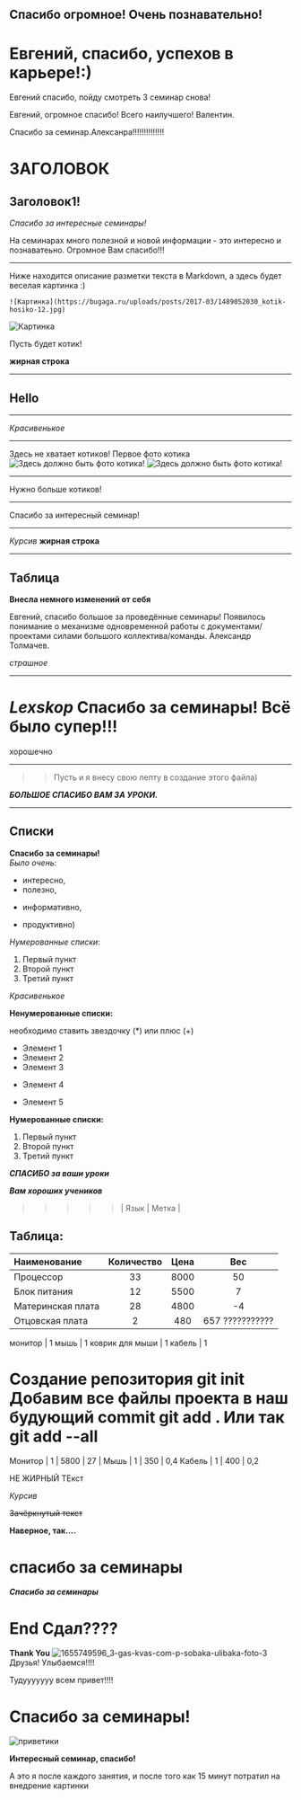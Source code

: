 ## Спасибо огромное! Очень познавательно!
# Евгений, спасибо, успехов в карьере!:)

Евгений спасибо, пойду смотреть 3 семинар снова!

Евгений, огромное спасибо!  Всего наилучшего! Валентин.

Спасибо за семинар.Алексанра!!!!!!!!!!!!!!

# ЗАГОЛОВОК

## Заголовок1!

*Спасибо за интересные семинары!*

На семинарах много полезной и новой информации - это интересно и познаватеьно. Огромное Вам спасибо!!! 

***
Ниже находится описание разметки текста в Markdown, а здесь будет веселая картинка :)

	![Картинка](https://bugaga.ru/uploads/posts/2017-03/1489052030_kotik-hosiko-12.jpg)
 
![Картинка](https://bugaga.ru/uploads/posts/2017-03/1489052030_kotik-hosiko-12.jpg)

Пусть будет котик!

**жирная строка**
***
## Hello
***
*Красивенькое*
***
Здесь не хватает котиков!
Первое фото котика 
![Здесь должно быть фото котика!](https://stat6.cdnbb8.com/files/image/article/upload/2012/2018-07/cat4.webp)
![Здесь должно быть фото котика!](https://downloader.disk.yandex.ru/preview/a8973b36a2a45f69974ed8cf12fb0bd0828d176bb6efcc2122671d25c7a0cde2/631bc85a/pbJnVIBnWBuFGtxNFZ3tx16896bXD6ZUXeseh9IGRBrKzBAgZs1CVqhGw51wZgVpqAIHl6RFPIUQA9ikIgjksg%3D%3D?uid=0&filename=2022-06-14%2011-36-31.JPG&disposition=inline&hash=&limit=0&content_type=image%2Fjpeg&owner_uid=0&tknv=v2&size=1920x973)
***
Нужно больше котиков!
***
Спасибо за интересный семинар! 
***
*Курсив*
__жирная строка__
***
## Таблица

**Внесла немного изменений от себя**

Евгений, спасибо большое за проведённые семинары! Появилось понимание о механизме одновременной работы с документами/проектами силами большого коллектива/команды. Александр Толмачев.

*страшное*

***

# **_Lexskop_** Спасибо за семинары! Всё было супер!!!

хорошечно
***
>>Пусть и я внесу свою лепту в создание этого файла)

**_БОЛЬШОЕ СПАСИБО ВАМ ЗА УРОКИ._**

***
## Списки

**Спасибо за семинары!**  
*Было очень*:
* интересно,
* полезно,
+ информативно,
- продуктивно)  

*Нумерованные списки*: 
1. Первый пункт
2. Второй пункт
3. Третий пункт

*Красивенькое*

**Ненумерованные списки:**

необходимо ставить звездочку (*) или плюс (+)
* Элемент 1
* Элемент 2
* Элемент 3
+ Элемент 4
- Элемент 5

**Нумерованные списки:**
1. Первый пункт
2. Второй пункт
3. Третий пункт

_**СПАСИБО за ваши уроки**_

_**Вам хороших учеников**_
 
>>>>>| Язык | Метка |

## Таблица:

Наименование | Количество | Цена | Вес |
:-------- |:-----:| :-------: | :-----: |
Процессор  | 33  | 8000 | 50
Блок питания     | 12    | 5500 | 7
Материнская плата      | 28     | 4800 |-4
Отцовская плата      | 2     | 480 | 657 ???????????

монитор | 1
мышь | 1
коврик для мыши | 1
кабель | 1

Создание репозитория
git init
Добавим все файлы проекта в наш будующий commit
git add .
Или так
git add --all
=======
Монитор | 1         | 5800 | 27 |
Мышь | 1 | 350 | 0,4
Кабель | 1 | 400 | 0,2

НЕ ЖИРНЫЙ ТЕкст

*Курсив*

~~Зачёркнутый текст~~

**Наверное, так....**

спасибо за семинары
=======
***Спасибо за семинары*** 

**End**
Сдал???? 
=======
**Thank You**
![1655749596_3-gas-kvas-com-p-sobaka-ulibaka-foto-3](https://user-images.githubusercontent.com/113272800/189512061-bd866c5e-b32d-445d-bb4d-01189143efd3.jpg)
Друзья! Улыбаемся!!!!

Тудууууууу всем привет!!!!
# Спасибо за семинары!

![приветики](https://1gai.ru/uploads/posts/2020-02/1581694657_3333.jpg)

**Интересный семинар, спасибо!**

А это я после каждого занятия, и после того как 15 минут потратил на внедрение картинки

